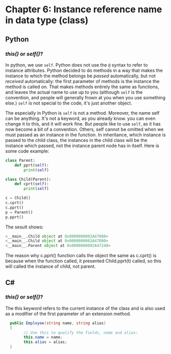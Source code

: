# Chapter 6: Instance reference name in data type (class)

## Python

### *this()* or *self()*?

In python, we use `self`. Python does not use the `@` syntax to refer to instance attributes. Python decided to do methods in a way that makes the instance to which the method belongs be *passed* automatically, but not *received* automatically: the first parameter of methods is the instance the method is called on. That makes methods entirely the same as functions, and leaves the actual name to use up to you (although `self` is the convention, and people will generally frown at you when you use something else.) `self` is not special to the code, it's just another object.

The especially in Python is `self` is not a method. Moreover, the name self can be anything. It's not a keyword, as you already know. you can even change it to this, and it will work fine. But people like to use `self`, as it has now become a bit of a convention.
Others, self cannot be omitted when we must passed as an instance in the function. In inheritance, which instance is passed to the child class, the instances in the child class will be the instance which passed, not the instance parent node has in itself. Here is some code example:

```python
class Parent:
    def pprt(self):
        print(self)

class Child(Parent):
    def cprt(self):
        print(self)
```
```python
c = Child()
c.cprt()
c.pprt()
p = Parent()
p.pprt()
```
The sesult shows:

```python
<__main__.Child object at 0x0000000002A47080>
<__main__.Child object at 0x0000000002A47080>
<__main__.Parent object at 0x0000000002A47240>
```

The reason why c.pprt() function calls the object the same as c.cprt() is because when the function called, it presented Child.pprt(t) called, so this will called the instance of child, not parent.

## C# #

### *this()* or *self()*?

The this keyword refers to the current instance of the class and is also used as a modifier of the first parameter of an extension method.

```csharp
  public Employee(string name, string alias)
  {
        // Use this to qualify the fields, name and alias:
        this.name = name;
        this.alias = alias;
  }
```
